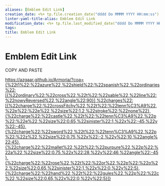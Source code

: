 ```yaml
---
aliases: [Emblem Edit Link]
creation_date: <%+ tp.file.creation_date("dddd Do MMMM YYYY HH:mm:ss") %>
linter-yaml-title-alias: Emblem Edit Link
modification_date: <%+ tp.file.last_modified_date("dddd Do MMMM YYYY HH:mm:ss") %>
tags: 
title: Emblem Edit Link
---
```

# Emblem Edit Link
COPY AND PASTE

https://azgaar.github.io/Armoria/?coa={%22t1%22:%22azure%22,%22shield%22:%22spanish%22,%22ordinaries%22:[{%22ordinary%22:%22cross%22,%22t%22:%22sable%22,%22line%22:%22nowyReversed%22,%22angle%22:90}],%22charges%22:[{%22charge%22:%22crossFitchy%22,%22t%22:%22tenn%C3%A9%22,%22p%22:%22e%22,%22size%22:1.2,%22stroke%22:%22none%22},{%22charge%22:%22castle%22,%22t%22:%22tenn%C3%A9%22,%22p%22:%22e%22,%22size%22:0.65,%22sinister%22:1,%22x%22:-45,%22y%22:-45},{%22charge%22:%22sword%22,%22t%22:%22tenn%C3%A9%22,%22p%22:%22z%22,%22size%22:0.75,%22x%22:-2,%22y%22:10,%22angle%22:45},{%22charge%22:%22mallet%22,%22t%22:%22purpure%22,%22p%22:%22a%22,%22size%22:0.75,%22x%22:28,%22y%22:46,%22angle%22:-45},{%22charge%22:%22rose%22,%22t%22:%22or%22,%22p%22:%22o%22,%22size%22:0.65,%22sinister%22:1,%22x%22:0,%22y%22:5},{%22charge%22:%22hand%22,%22t%22:%22gules%22,%22p%22:%22c%22,%22size%22:0.65,%22x%22:0,%22y%22:5}]}
